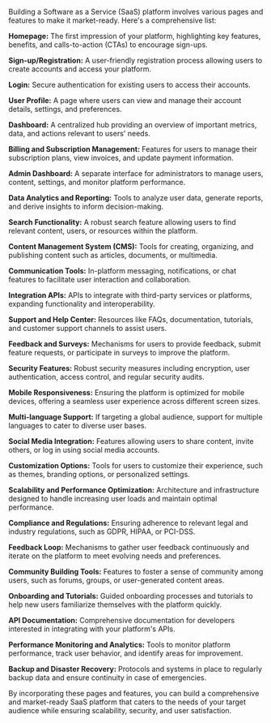 Building a Software as a Service (SaaS) platform involves various pages and features to make it market-ready. Here's a comprehensive list:

**Homepage:** The first impression of your platform, highlighting key features, benefits, and calls-to-action (CTAs) to encourage sign-ups.

**Sign-up/Registration:** A user-friendly registration process allowing users to create accounts and access your platform.

**Login:** Secure authentication for existing users to access their accounts.

**User Profile:** A page where users can view and manage their account details, settings, and preferences.

**Dashboard:** A centralized hub providing an overview of important metrics, data, and actions relevant to users' needs.

**Billing and Subscription Management:** Features for users to manage their subscription plans, view invoices, and update payment information.

**Admin Dashboard:** A separate interface for administrators to manage users, content, settings, and monitor platform performance.

**Data Analytics and Reporting:** Tools to analyze user data, generate reports, and derive insights to inform decision-making.

**Search Functionality:** A robust search feature allowing users to find relevant content, users, or resources within the platform.

**Content Management System (CMS):** Tools for creating, organizing, and publishing content such as articles, documents, or multimedia.

**Communication Tools:** In-platform messaging, notifications, or chat features to facilitate user interaction and collaboration.

**Integration APIs:** APIs to integrate with third-party services or platforms, expanding functionality and interoperability.

**Support and Help Center:** Resources like FAQs, documentation, tutorials, and customer support channels to assist users.

**Feedback and Surveys:** Mechanisms for users to provide feedback, submit feature requests, or participate in surveys to improve the platform.

**Security Features:** Robust security measures including encryption, user authentication, access control, and regular security audits.

**Mobile Responsiveness:** Ensuring the platform is optimized for mobile devices, offering a seamless user experience across different screen sizes.

**Multi-language Support:** If targeting a global audience, support for multiple languages to cater to diverse user bases.

**Social Media Integration:** Features allowing users to share content, invite others, or log in using social media accounts.

**Customization Options:** Tools for users to customize their experience, such as themes, branding options, or personalized settings.

**Scalability and Performance Optimization:** Architecture and infrastructure designed to handle increasing user loads and maintain optimal performance.

**Compliance and Regulations:** Ensuring adherence to relevant legal and industry regulations, such as GDPR, HIPAA, or PCI-DSS.

**Feedback Loop:** Mechanisms to gather user feedback continuously and iterate on the platform to meet evolving needs and preferences.

**Community Building Tools:** Features to foster a sense of community among users, such as forums, groups, or user-generated content areas.

**Onboarding and Tutorials:** Guided onboarding processes and tutorials to help new users familiarize themselves with the platform quickly.

**API Documentation:** Comprehensive documentation for developers interested in integrating with your platform's APIs.

**Performance Monitoring and Analytics:** Tools to monitor platform performance, track user behavior, and identify areas for improvement.

**Backup and Disaster Recovery:** Protocols and systems in place to regularly backup data and ensure continuity in case of emergencies.

By incorporating these pages and features, you can build a comprehensive and market-ready SaaS platform that caters to the needs of your target audience while ensuring scalability, security, and user satisfaction.
